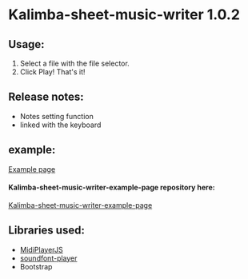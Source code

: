 # Kalimba-sheet-music-writer 1.0.2
## Usage:
1. Select a file with the file selector.
2. Click Play!
That's it!
## Release notes:
* Notes setting function
* linked with the keyboard
<!--* ...
## Updating:
- [x] Notes setting function
- [x] linked with the keyboard
- [ ] Automatically adjust note length
- [ ] Works with Master Keyboard-->
## example:
[Example page](https://urobot2011.github.io/Kalimba-sheet-music-writer/ "Example page")
<!--[Example page](https://urobot2011.github.io/Kalimba-sheet-music-writer-example-page/V1.0.2/ "Example page")-->
#### Kalimba-sheet-music-writer-example-page repository here:
[Kalimba-sheet-music-writer-example-page](https://github.com/urobot2011/Kalimba-sheet-music-writer-example-page "Kalimba-sheet-music-writer-example-page")
## Libraries used:
* [MidiPlayerJS](https://github.com/grimmdude/MidiPlayerJS "https://github.com/grimmdude/MidiPlayerJS")
* [soundfont-player](https://github.com/danigb/soundfont-player "https://github.com/danigb/soundfont-player")
* Bootstrap
